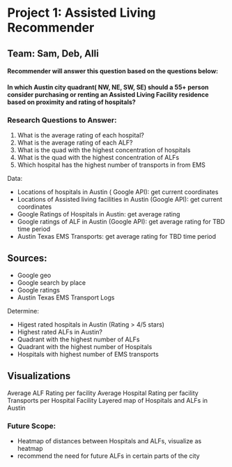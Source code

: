 
# Project 1: Assisted Living Recommender
## Team: Sam, Deb, Alli
#### Recommender will answer this question based on the  questions below:   
#### In which Austin city quadrant( NW, NE, SW, SE) should a 55+ person consider purchasing or renting an Assisted Living Facility residence based on proximity and rating of hospitals?   

### Research Questions to Answer:
1. What is the average rating of each hospital? 
2. What is the average rating of each ALF? 
3. What is the quad with the highest concentration of hospitals
4. What is the quad with the highest concentration of ALFs
5. Which hospital has the highest number of transports in from EMS


Data:
* Locations of hospitals in Austin ( Google API): get current coordinates
* Locations of Assisted living facilities in Austin (Google API): get current coordinates
* Google Ratings of Hospitals in Austin: get average rating 
* Google ratings of ALF in Austin (Google API): get average rating for TBD time period 
* Austin Texas EMS Transports: get average rating for TBD time period   


## Sources:
* Google geo
* Google search by place 
* Google ratings
* Austin Texas EMS Transport Logs

Determine: 
* Higest rated hospitals in Austin (Rating > 4/5 stars) 
* Highest rated ALFs in Austin?  
* Quadrant with the highest number of ALFs
* Quadrant with the highest number of Hospitals
* Hospitals with highest number of EMS transports


## Visualizations 
Average ALF Rating per facility
Average Hospital Rating per facility
Transports per Hospital Facility 
Layered map of Hospitals and ALFs in Austin 






### Future Scope:  
* Heatmap of distances between Hospitals and ALFs, visualize as heatmap
* recommend the need for future ALFs in certain parts of the city 


<!-- Notes
Initial Class Brainstorm:
We have decided NOT to go with Haversine / distance-based inquiry for Project 1  based on recommendation by Manuel.  

Assisted living facilities = google loc ( L, L )  of ASL facilities ( search api , geo api )
Hospitals = google loc ( L, L )  of ASL facilities ( search api , geo api )
Distance = ALF to Hospitals


#Different marker colors
Loc Map  hospitals ( markers)
Loc Map  ALF( markers)


DF = Distance TO CLOSEST


Heat =  is  ascending [distance r/t ALF ]
Heat map = Heat

Hottest  area is the BEST place to live for a senior looking for a future ALF residence relative to getting quick healthcare. -->

